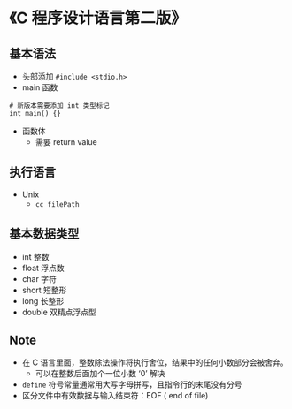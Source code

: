 # 《C 程序设计语言第二版》
## 基本语法

- 头部添加
`#include <stdio.h>`
- main 函数
```
# 新版本需要添加 int 类型标记
int main() {}
```
- 函数体
    - 需要 return value

## 执行语言
- Unix
    - `cc filePath`

## 基本数据类型
- int 整数
- float 浮点数
- char 字符
- short 短整形
- long 长整形
- double 双精点浮点型

## Note
- 在 C 语言里面，整数除法操作将执行舍位，结果中的任何小数部分会被舍弃。
    - 可以在整数后面加个一位小数 ‘0’ 解决
- `define` 符号常量通常用大写字母拼写，且指令行的末尾没有分号
- 区分文件中有效数据与输入结束符：EOF ( end of file)